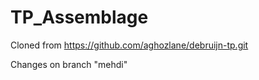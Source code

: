 # TP_Assemblage

Cloned from https://github.com/aghozlane/debruijn-tp.git

Changes on branch "mehdi"
